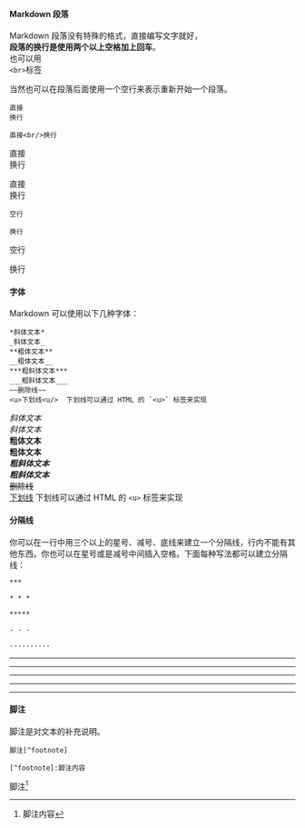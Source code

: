 #### Markdown 段落

Markdown 段落没有特殊的格式，直接编写文字就好，  
**段落的换行是使用两个以上空格加上回车**。  
也可以用<br/>`<br>`标签

当然也可以在段落后面使用一个空行来表示重新开始一个段落。

```
直接  
换行

直接<br/>换行
```
直接  
换行

直接<br/>换行

```
空行

换行
```
空行

换行

#### 字体

Markdown 可以使用以下几种字体：
```
*斜体文本*
_斜体文本_
**粗体文本**
__粗体文本__
***粗斜体文本***
___粗斜体文本___
~~删除线~~
<u>下划线<u/>  下划线可以通过 HTML 的 `<u>` 标签来实现
```
*斜体文本*  
_斜体文本_  
**粗体文本**  
__粗体文本__  
***粗斜体文本***  
___粗斜体文本___  
~~删除线~~  
<u>下划线</u> 下划线可以通过 HTML 的 `<u>` 标签来实现

#### 分隔线

你可以在一行中用三个以上的星号、减号、底线来建立一个分隔线，行内不能有其他东西。你也可以在星号或是减号中间插入空格。下面每种写法都可以建立分隔线：
```
***

* * *

*****

- - -

----------
```
***

* * *

*****

- - -

----------

#### 脚注

脚注是对文本的补充说明。
```
脚注[^footnote]

[^footnote]:脚注内容
```
脚注[^footnote]

[^footnote]:脚注内容
<!-- @IGNORE PREVIOUS: link -->
